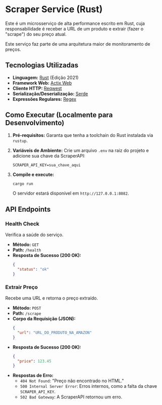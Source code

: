 # Scraper Service (Rust)

Este é um microsserviço de alta performance escrito em Rust, cuja responsabilidade é receber a URL de um produto e extrair (fazer o "scrape") do seu preço atual.

Este serviço faz parte de uma arquitetura maior de monitoramento de preços.

## Tecnologias Utilizadas

-   **Linguagem:** [Rust](https://www.rust-lang.org/) (Edição 2021)
-   **Framework Web:** [Actix Web](https://actix.rs/)
-   **Cliente HTTP:** [Reqwest](https://docs.rs/reqwest/)
-   **Serialização/Deserialização:** [Serde](https://serde.rs/)
-   **Expressões Regulares:** [Regex](https://docs.rs/regex/)

## Como Executar (Localmente para Desenvolvimento)

1.  **Pré-requisitos:** Garanta que tenha a toolchain do Rust instalada via `rustup`.

2.  **Variáveis de Ambiente:** Crie um arquivo `.env` na raiz do projeto e adicione sua chave da ScraperAPI:
    ```
    SCRAPER_API_KEY=sua_chave_aqui
    ```

3.  **Compile e execute:**
    ```bash
    cargo run
    ```
    O servidor estará disponível em `http://127.0.0.1:8082`.

## API Endpoints

### Health Check

Verifica a saúde do serviço.

-   **Método:** `GET`
-   **Path:** `/health`
-   **Resposta de Sucesso (200 OK):**
    ```json
    {
      "status": "ok"
    }
    ```

### Extrair Preço

Recebe uma URL e retorna o preço extraído.

-   **Método:** `POST`
-   **Path:** `/scrape`
-   **Corpo da Requisição (JSON):**
    ```json
    {
      "url": "URL_DO_PRODUTO_NA_AMAZON"
    }
    ```
-   **Resposta de Sucesso (200 OK):**
    ```json
    {
      "price": 123.45
    }
    ```
-   **Respostas de Erro:**
    -   `404 Not Found`: "Preço não encontrado no HTML."
    -   `500 Internal Server Error`: Erros internos, como a falta da chave `SCRAPER_API_KEY`.
    -   `502 Bad Gateway`: A ScraperAPI retornou um erro.